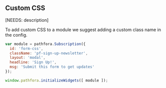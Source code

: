 ## Custom CSS

[NEEDS: description]

To add custom CSS to a module we suggest adding a custom class name in the config.

```javascript
var module = pathfora.Subscription({
  id: 'form-css',
  className: 'pf-sign-up-newsletter',
  layout: 'modal',
  headline: 'Sign Up!',
  msg: 'Submit this form to get updates'
});

window.pathfora.initializeWidgets([ module ]);
```

